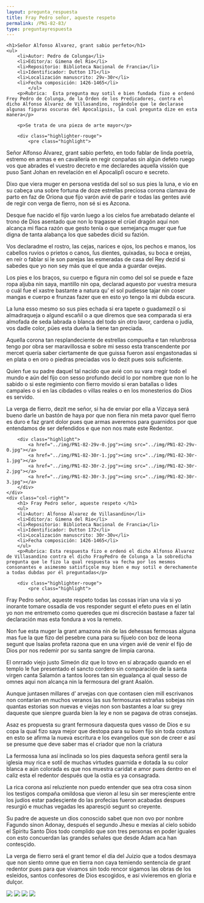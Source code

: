 ```yaml
---
layout: pregunta_respuesta
title: Fray Pedro señor, aqueste respeto
permalink: /PN1-82-83/
type: preguntayrespuesta
---
```


<div class="row">
	<div class="col-left">

	<h1>Señor Alfonso Álvarez, grant sabio perfeto</h1>
	<ul>
		<li>Autor: Pedro de Colunga</li>
		<li>Editor/a: Gimena del Rio</li>
		<li>Repositorio: Biblioteca Nacional de Francia</li>
		<li>Identificador: Dutton 171</li>
		<li>Localización manuscrito: 29v-30r</li>
		<li>Fecha composición: 1426-1465</li>
			</ul>
		<p>Rubrica:  Esta pregunta muy sotil e bien fundada fizo e ordenó Frey Pedro de Colunga, de la Órden de los Predicadores, contra el dicho Alfonso Álvarez de Villasandino, rogándole que le declarase algunas figuras oscuras del Apocalipsis, la cual pregunta dize en esta manera</p>

		<p>Se trata de una pieza de arte mayor</p>

		<div class="highlighter-rouge">
			<pre class="highlight">
Señor Alfonso Álvarez, grant sabio perfeto,
en todo fablar de linda poetría,
estremo en armas e en cavallería
en regir conpañas sin algún defeto
ruego vos que abrades el vuestro decreto
e me declaredes aquella vissión
que puso Sant Johan en revelación
en el Apocalipſi oscuro e secreto.

Dixo que viera muger en persona
vestida del sol so sus pies la luna,
e vio en su cabeça una sobre fortuna
de doze estrellas preciosa corona
clamava de parto en faz de Oriona
que fijo varón avié de parir
e todas las gentes avié de regir
con verga de fierro, non sé si es Azcona.

Desque fue nacido el fijo varón
luego a los cielos fue arrebatado
delante el trono de Dios asentado
que non lo tragasse el crüel dragón
aquí non alcança mi flaca razón
que gesto tenía o que semejança
muger que fue digna de tanta alabança
los que sabedes dicid su fazión.

Vos declaradme el rostro, las cejas,
narices e ojos, los pechos e manos,
los cabellos ruvios o prietos o canos,
ſus dientes, quixadas, su boca e orejas,
en reír o fablar si le son parejas
las esmeradas de casa del Rey
dezid si sabedes que yo non sey
más que el que anda a guardar ovejas.

Los pies e los braços, su cuerpo e figura
nin como del sol se puede e faze ropa
aljuba nin saya, mantillo nin opa,
declarad aquesto por vuestra mesura
o cuál fue el xastre bastante a natura
qu’ el sol pudiesse tajar nin coser
mangas e cuerpo e frunzas fazer
que en esto yo tengo la mi dubda escura.

La luna esso mesmo so sus pies echada
si era tapete o guadamezil
o si almadraqueja o algund escañil
o a que diremos que sea comparada
si era almofada de seda labrada
o blanca del todo sin otro lavor,
cardena o judía, vos dadle color,
pües esta dueña la tiene tan preciada.

Aquella corona tan resplandeciente
de estrellas compueſta e tan relunbrosa
tengo por obra ser maravillossa
e sobre mi sesso esta transcendente
por mercet quería saber ciertamente
de que guissa fueron assí engastonadas
si en plata o en oro o piedras preciadas
vos lo dezit pues sois suficiente.

Quien fue su padre daquel tal nacido
que avié con su vara rregir todo el mundo
e aún del fijo con sesso profundo
decid lo por nombre que non lo he sabido
o si este regimiento con fierro movido
si eran batallas o lides campales
o si en las cibdades o villas reales
o en los monesterios do Dios es servido.

La verga de fierro, dezit me señor,
si ha de enviar por ella a Vizcaya
será bueno darle un bastón de haya
por que non fiera nin meta pavor
quel fierro es duro e faz grant dolor
pues que armas averemos para guarnidos
por que entendamos de ser defendidos
e que non nos mate este Redentor.
		</pre>
		</div>

		<div class="highlight">
			<a href="../img/PN1-82-29v-0.jpg"><img src="../img/PN1-82-29v-0.jpg"></a>
			<a href="../img/PN1-82-30r-1.jpg"><img src="../img/PN1-82-30r-1.jpg"></a>
			<a href="../img/PN1-82-30r-2.jpg"><img src="../img/PN1-82-30r-2.jpg"></a>
			<a href="../img/PN1-82-30r-3.jpg"><img src="../img/PN1-82-30r-3.jpg"></a>
		</div>
	</div>
	<div class="col-right">
		<h1> Fray Pedro señor, aqueste respeto </h1>
		<ul>
		<li>Autor: Alfonso Álvarez de Villasandino</li>
		<li>Editor/a: Gimena del Rio</li>
		<li>Repositorio: Biblioteca Nacional de Francia</li>
		<li>Identificador: Dutton 172</li>
		<li>Localización manuscrito: 30r-30v</li>
		<li>Fecha composición: 1426-1465</li>
		</ul>
		<p>Rubrica: Esta respuesta fizo e ordenó el dicho Alfonso Álvarez de Villasandino contra el dicho FrayPedro de Colunga a la sobredicha pregunta que le fizo la qual respuesta va fecha por los mesmos consonantes e asimesmo satisfiçole muy bien e muy sotil e derechamente a todas dubdas por él preguntadas</p>

		<div class="highlighter-rouge">
			<pre class="highlight">
Fray Pedro señor, aqueste respeto
todas las cossas irían una vía
si yo inorante tomare ossadía
de vos responder segunt el efeto
pues en el latín yo non me entremeto
como queredes que mi discreción
bastase a fazer tal declaración
mas esta fondura a vos la remeto.

Non fue esta muger la grant amazona
nin de las dehessas fermosas alguna
mas fue la que fizo del pesebre cuna
para su fijuelo con boz de leona
segunt que Isaías profeta razona
que en una virgen avié de venir
el fijo de Dios por nos redemir
por su santa sangre de limpia carona.

El onrrado viejo justo Simeón
diz que lo tovo en sí abraçado
quando en el templo le fue presentado
el sancto cordero sin comparación
de la santa virgen canta Salamón
a tantos loores tan sin egualança
al qual sesso de omnes aqui non alcança
nin la fermosura del grant Asalón.

Aunque juntasen millares d’ arvejas
con que contasen cien mill escrivanos
non contarían en muchos veranos
las sus fermosuras estrañas sobejas
nin quantas estorias son nuevas e viejas
non son bastantes a loar su grey
daqueste que sienpre guarda bien la ley
e non se pagava de otras consejas.

Asaz es propuesta su grant fermosura
daquesta ques vasso de Dios e su copa
la qual fizo saya mejor que destopa
para su buen fijo sin toda costura
en esto se afirma la nueva escritura
e los evangelios que son de creer
e así se presume que deve saber
mas el criador que non la criatura

La fermossa luna así inclinada
so los pies daquesta señora gentil
sera la iglesia muy rica e sotil
de muchas virtudes guarnida e dotada
la su color blanca e aún colorada
es que nos muestra caridat e amor
pues dentro en el caliz esta el redentor
después que la ostia es ya consagrada.

La rica corona así reluziente
non puedo entender que sea otra cosa
sinon los testigos compaña omildosa
que vieron al Iesu sin ser meresçiente
entre los judíos estar padesçiente
do las profecias fueron acabadas
despues resurgió e muchas vegadas
les aparesçió segunt so creyente.

Su padre de aqueste un dios conoscido
sabet que non ovo por nonbre Fagundo
sinon Adonay, después el segundo
Jhesu e mexías al cielo sobido
el Spiritu Santo Dios todo complido
que son tres personas en poder iguales
con esto concuerdan las grandes señales
que desde Adam aca han contesçido.

La verga de fierro será el grant temor
el día del Juizio que a todos desmaya
que non siento omne que en tierra non caya
temiendo sentencia de grant redentor
pues para que vivamos sin todo rencor
sigamos las obras de los esleídos,
santos confesores de Dios escogidos,
e así vivieremos en gloria e dulçor.
		</pre>
			<div class="highlight">
			<a href="../img/PN1-83-30r-0.jpg"><img src="../img/PN1-83-30r-0.jpg"></a>
			<a href="../img/PN1-83-30v-1.jpg"><img src="../img/PN1-83-30v-1.jpg"></a>
			<a href="../img/PN1-83-30v-2.jpg"><img src="../img/PN1-83-30v-2.jpg"></a>
			<a href="../img/PN1-83-30v-3.jpg"><img src="../img/PN1-83-30v-3.jpg"></a>
		</div>
		</div>

</div>
</div>
